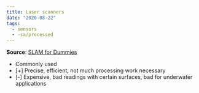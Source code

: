 ```yaml
---
title: Laser scanners
date: "2020-08-22"
tags:
  - sensors
  - -sa/processed
---
```


**Source**: [SLAM for Dummies](bibliography/riisgaard-slam-for-dummies.md)

*   Commonly used
*   \[+\] Precise, efficient, not much processing work necessary
*   \[-\] Expensive, bad readings with certain surfaces, bad for underwater applications

